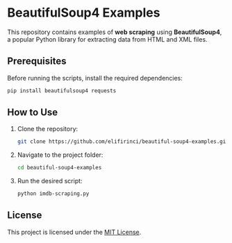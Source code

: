 # BeautifulSoup4 Examples  

This repository contains examples of **web scraping** using **BeautifulSoup4**, a popular Python library for extracting data from HTML and XML files.  

## Prerequisites  

Before running the scripts, install the required dependencies:  
```sh
pip install beautifulsoup4 requests
```  

## How to Use  

1. Clone the repository:  
   ```sh
   git clone https://github.com/elifirinci/beautiful-soup4-examples.git
   ```  
2. Navigate to the project folder:  
   ```sh
   cd beautiful-soup4-examples
   ```  
3. Run the desired script:  
   ```sh
   python imdb-scraping.py
   ```  

## License  

This project is licensed under the [MIT License](LICENSE).  
